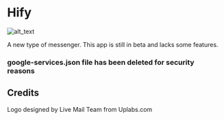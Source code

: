 # Hify

![alt_text](https://github.com/lvamsavarthan/Hify/blob/master/preview.png) 

A new type of messenger. This app is still in beta and lacks some features.

### google-services.json file has been deleted for security reasons

## Credits

Logo designed by Live Mail Team from Uplabs.com
